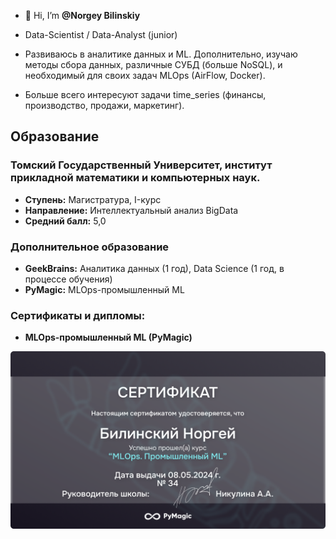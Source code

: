 - 👋 Hi, I’m __@Norgey Bilinskiy__

- Data-Scientist / Data-Analyst (junior)

- Развиваюсь в аналитике данных и ML. Дополнительно, изучаю методы сбора данных, различные СУБД (больше NoSQL), и необходимый для своих задач MLOps (AirFlow, Docker). 

- Больше всего интересуют задачи time_series (финансы, производство, продажи, маркетинг).

## Образование
### Томский Государственный Университет, институт прикладной математики и компьютерных наук.
- **Ступень:** Магистратура, I-курс
- **Направление:** Интеллектуальный анализ BigData
- **Средний балл:** 5,0

### Дополнительное образование
- **GeekBrains:** Аналитика данных (1 год), Data Science (1 год, в процессе обучения)
- **PyMagic:** MLOps-промышленный ML

### Сертификаты и дипломы:

- **MLOps-промышленный ML (PyMagic)**

![Сертификат MLOps](Images/PyMagic_MLOps.png)
